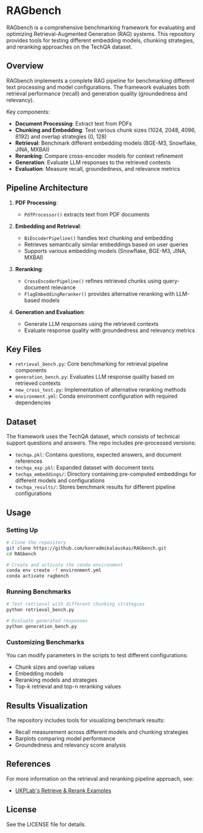 # RAGbench

RAGbench is a comprehensive benchmarking framework for evaluating and optimizing Retrieval-Augmented Generation (RAG) systems. This repository provides tools for testing different embedding models, chunking strategies, and reranking approaches on the TechQA dataset.

## Overview

RAGbench implements a complete RAG pipeline for benchmarking different text processing and model configurations. The framework evaluates both retrieval performance (recall) and generation quality (groundedness and relevancy).

Key components:

- **Document Processing**: Extract text from PDFs
- **Chunking and Embedding**: Test various chunk sizes (1024, 2048, 4096, 8192) and overlap strategies (0, 128)
- **Retrieval**: Benchmark different embedding models (BGE-M3, Snowflake, JINA, MXBAI)
- **Reranking**: Compare cross-encoder models for context refinement
- **Generation**: Evaluate LLM responses to the retrieved contexts
- **Evaluation**: Measure recall, groundedness, and relevance metrics

## Pipeline Architecture

1. **PDF Processing**:
   - `PdfProcessor()` extracts text from PDF documents

2. **Embedding and Retrieval**:
   - `BiEncoderPipeline()` handles text chunking and embedding
   - Retrieves semantically similar embeddings based on user queries
   - Supports various embedding models (Snowflake, BGE-M3, JINA, MXBAI)

3. **Reranking**:
   - `CrossEncoderPipeline()` refines retrieved chunks using query-document relevance
   - `FlagEmbeddingReranker()` provides alternative reranking with LLM-based models

4. **Generation and Evaluation**:
   - Generate LLM responses using the retrieved contexts
   - Evaluate response quality with groundedness and relevancy metrics

## Key Files

- `retrieval_bench.py`: Core benchmarking for retrieval pipeline components
- `generation_bench.py`: Evaluates LLM response quality based on retrieved contexts
- `new_cross_test.py`: Implementation of alternative reranking methods
- `environment.yml`: Conda environment configuration with required dependencies

## Dataset

The framework uses the TechQA dataset, which consists of technical support questions and answers. The repo includes pre-processed versions:

- `techqa.pkl`: Contains questions, expected answers, and document references
- `techqa_exp.pkl`: Expanded dataset with document texts
- `techqa_embeddings/`: Directory containing pre-computed embeddings for different models and configurations
- `techqa_results/`: Stores benchmark results for different pipeline configurations

## Usage

### Setting Up

```bash
# Clone the repository
git clone https://github.com/konradmikalauskas/RAGbench.git
cd RAGbench

# Create and activate the conda environment
conda env create -f environment.yml
conda activate ragbench
```

### Running Benchmarks

```python
# Test retrieval with different chunking strategies
python retrieval_bench.py

# Evaluate generated responses
python generation_bench.py
```

### Customizing Benchmarks

You can modify parameters in the scripts to test different configurations:

- Chunk sizes and overlap values
- Embedding models
- Reranking models and strategies
- Top-k retrieval and top-n reranking values

## Results Visualization

The repository includes tools for visualizing benchmark results:

- Recall measurement across different models and chunking strategies
- Barplots comparing model performance
- Groundedness and relevancy score analysis

## References

For more information on the retrieval and reranking pipeline approach, see:
- [UKPLab's Retrieve & Rerank Examples](https://github.com/UKPLab/sentence-transformers/tree/master/examples/sentence_transformer/applications/retrieve_rerank)

## License

See the LICENSE file for details.